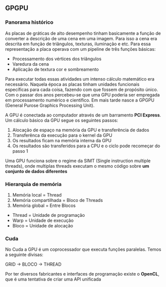 ## GPGPU

### Panorama histórico
As placas de gráticas de alto desempenho tinham basicamente a função de converter a descrição de uma cena em uma imagem. Para isso a cena era descrita em função de triângulos, texturas, iluminação e etc. Para essa representação a placa operava com um pipeline de três funções básicas:
- Processamento dos vértices dos triângulos
- Varedura da cena
- Aplicação de textura cor e sombreamento

Para executar todas essas atividades um intenso cálculo matemático era necessário. Naquela época as placas tinham unidades funcionais específicas para cada coisa, fazendo com que fossem de propósito único.
Com o passar dos anos percebeu-se que uma GPU poderia ser empregada em processamento numérico e científico. Em mais tarde nasce a GPGPU (General Purose Graphics Processing Unit).

A GPU é conectada ao computador através de um barramento **PCI Express**. Um cálculo básico da GPU segue os seguintes passos:

1. Alocação de espaço na memória da GPU e transferência de dados
2. Transferênca da execução para o kernel da GPU
3. Os resultados ficam na memória interna da GPU
4. Os resultados são transferidos para a CPU e o ciclo pode recomeçar do passo 1

Uma GPU funciona sobre o regime da SIMT (Single instruction multiple threads), onde multiplas threads executam o mesmo código sobre **um conjunto de dados diferentes**

### Hierarquia de memória
1. Memória local = Thread
2. Memória compartilhada = Bloco de Threads
3. Memória global = Entre Blocos

- Thread = Unidade de programação
- Warp = Unidade de execução
- Bloco = Unidade de alocação


### Cuda
No Cuda a GPU é um coprocessador que executa funções paralelas. Temos a seguinte divisas:

GRID -> BLOCO -> THREAD

Por ter diversos fabricantes e interfaces de programação existe o **OpenCL**, que é uma tentativa de criar uma API unificada 
